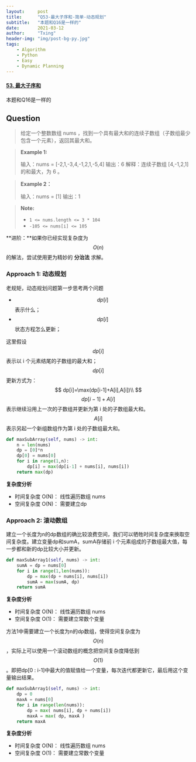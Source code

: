 ```yaml
---
layout:     post
title:      "Q53-最大子序和-简单-动态规划"
subtitle:   "本题和Q16是一样的"
date:       2021-03-12
author:     "Txing"
header-img: "img/post-bg-py.jpg"
tags:
    - Algorithm
    - Python
    - Easy
    - Dynamic Planning
---
```


#### [53. 最大子序和](https://leetcode-cn.com/problems/maximum-subarray/)

本题和Q16是一样的

## Question

> 给定一个整数数组 nums ，找到一个具有最大和的连续子数组（子数组最少包含一个元素），返回其最大和。
>

> **Example 1:**
>
> 输入：nums = [-2,1,-3,4,-1,2,1,-5,4]
> 输出：6
> 解释：连续子数组 [4,-1,2,1] 的和最大，为 6 。

> **Example 2：**
>
> 输入：nums = [1]
> 输出：1

> **Note:**
>
> - `1 <= nums.length <= 3 * 104`
> - `-105 <= nums[i] <= 105`

**进阶：**如果你已经实现复杂度为 $$O(n)$$ 的解法，尝试使用更为精妙的 **分治法** 求解。

### Approach 1:  动态规划

老规矩，动态规划问题第一步思考两个问题

- $$dp[i]$$表示什么；
- $$dp[i]$$状态方程怎么更新；

这里假设$$dp[i]$$表示以 i 个元素结尾的子数组的最大和；$$dp[i]$$更新方式为：
$$
dp[i]=\max(dp[i-1]+A[i],A[i])\\
$$
$$dp[i-1]+A[i]$$表示继续沿用上一次的子数组并更新为第 i 处的子数组最大和。$$A[i]$$表示另起一个新组数组作为第 i 处的子数组最大和。


```python
def maxSubArray(self, nums) -> int:
    n = len(nums)
    dp = [0]*n
    dp[0] = nums[0]
    for i in range(1,n):
        dp[i] = max(dp[i-1] + nums[i], nums[i])
    return max(dp)
```

**复杂度分析**

- 时间复杂度 O(N)： 线性遍历数组 nums 
- 空间复杂度 O(N)： 需要建立dp



### Approach 2:  滚动数组

建立一个长度为n的dp数组的确比较浪费空间，我们可以牺牲时间复杂度来换取空间复杂度。建立变量dp和sumA，sumA存储前 i 个元素组成的子数组最大值，每一步都和新的dp比较大小并更新。

```python
def maxSubArray1(self, nums) -> int:
    sumA = dp = nums[0]
    for i in range(1,len(nums)):
        dp = max(dp + nums[i], nums[i])
        sumA = max(sumA, dp)
    return sumA
```

**复杂度分析**

- 时间复杂度 O(N)： 线性遍历数组 nums 
- 空间复杂度 O(1)： 需要建立常数个变量























方法1中需要建立一个长度为n的dp数组，使得空间复杂度为$$O(n)$$，实际上可以使用一个滚动数组的概念把空间复杂度降低到$$O(1)$$。即把dp[0 : i-1]中最大的值赋值给一个变量，每次迭代都更新它，最后用这个变量输出结果。

```python
def maxSubArray1(self, nums) -> int:
    dp = 0
    maxA = nums[0]
    for i in range(len(nums)):
        dp = max( nums[i], dp + nums[i])
        maxA = max( dp, maxA )
    return maxA
```

**复杂度分析**

- 时间复杂度 O(N)： 线性遍历数组 nums 
- 空间复杂度 O(1)： 需要建立常数个变量